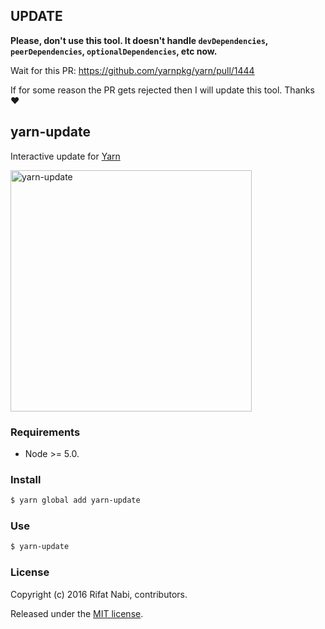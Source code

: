 ## UPDATE

**Please, don't use this tool. It doesn't handle `devDependencies`, `peerDependencies`, `optionalDependencies`, etc now.**

Wait for this PR: https://github.com/yarnpkg/yarn/pull/1444

If for some reason the PR gets rejected then I will update this tool. Thanks ❤️

## yarn-update

Interactive update for [Yarn](https://yarnpkg.com/)

<img src="http://i.imgur.com/HmVMvYc.png" alt="yarn-update" width="386">

### Requirements
* Node >= 5.0.

### Install
```bash
$ yarn global add yarn-update
```

### Use
```bash
$ yarn-update
```

### License
Copyright (c) 2016 Rifat Nabi, contributors.

Released under the [MIT license](https://tldrlegal.com/license/mit-license).
